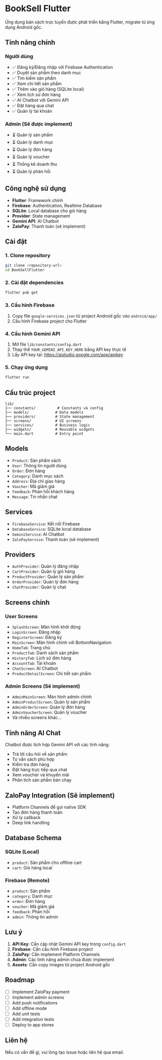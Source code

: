 # BookSell Flutter

Ứng dụng bán sách trực tuyến được phát triển bằng Flutter, migrate từ ứng dụng Android gốc.

## Tính năng chính

### Người dùng
- ✅ Đăng ký/Đăng nhập với Firebase Authentication
- ✅ Duyệt sản phẩm theo danh mục
- ✅ Tìm kiếm sản phẩm
- ✅ Xem chi tiết sản phẩm
- ✅ Thêm vào giỏ hàng (SQLite local)
- ✅ Xem lịch sử đơn hàng
- ✅ AI Chatbot với Gemini API
- ✅ Đặt hàng qua chat
- ✅ Quản lý tài khoản

### Admin (Sẽ được implement)
- ⏳ Quản lý sản phẩm
- ⏳ Quản lý danh mục
- ⏳ Quản lý đơn hàng
- ⏳ Quản lý voucher
- ⏳ Thống kê doanh thu
- ⏳ Quản lý phản hồi

## Công nghệ sử dụng

- **Flutter**: Framework chính
- **Firebase**: Authentication, Realtime Database
- **SQLite**: Local database cho giỏ hàng
- **Provider**: State management
- **Gemini API**: AI Chatbot
- **ZaloPay**: Thanh toán (sẽ implement)

## Cài đặt

### 1. Clone repository
```bash
git clone <repository-url>
cd BookSellFlutter
```

### 2. Cài đặt dependencies
```bash
flutter pub get
```

### 3. Cấu hình Firebase
1. Copy file `google-services.json` từ project Android gốc vào `android/app/`
2. Cấu hình Firebase project cho Flutter

### 4. Cấu hình Gemini API
1. Mở file `lib/constants/config.dart`
2. Thay thế `YOUR_GEMINI_API_KEY_HERE` bằng API key thực tế
3. Lấy API key tại: https://aistudio.google.com/app/apikey

### 5. Chạy ứng dụng
```bash
flutter run
```

## Cấu trúc project

```
lib/
├── constants/          # Constants và config
├── models/            # Data models
├── providers/         # State management
├── screens/           # UI screens
├── services/          # Business logic
├── widgets/           # Reusable widgets
└── main.dart          # Entry point
```

## Models

- `Product`: Sản phẩm sách
- `User`: Thông tin người dùng
- `Order`: Đơn hàng
- `Category`: Danh mục sách
- `Address`: Địa chỉ giao hàng
- `Voucher`: Mã giảm giá
- `Feedback`: Phản hồi khách hàng
- `Message`: Tin nhắn chat

## Services

- `FirebaseService`: Kết nối Firebase
- `DatabaseService`: SQLite local database
- `GeminiService`: AI Chatbot
- `ZaloPayService`: Thanh toán (sẽ implement)

## Providers

- `AuthProvider`: Quản lý đăng nhập
- `CartProvider`: Quản lý giỏ hàng
- `ProductProvider`: Quản lý sản phẩm
- `OrderProvider`: Quản lý đơn hàng
- `ChatProvider`: Quản lý chat

## Screens chính

### User Screens
- `SplashScreen`: Màn hình khởi động
- `LoginScreen`: Đăng nhập
- `RegisterScreen`: Đăng ký
- `MainScreen`: Màn hình chính với BottomNavigation
- `HomeTab`: Trang chủ
- `ProductTab`: Danh sách sản phẩm
- `HistoryTab`: Lịch sử đơn hàng
- `AccountTab`: Tài khoản
- `ChatScreen`: AI Chatbot
- `ProductDetailScreen`: Chi tiết sản phẩm

### Admin Screens (Sẽ implement)
- `AdminMainScreen`: Màn hình admin chính
- `AdminProductScreen`: Quản lý sản phẩm
- `AdminOrderScreen`: Quản lý đơn hàng
- `AdminVoucherScreen`: Quản lý voucher
- Và nhiều screens khác...

## Tính năng AI Chat

Chatbot được tích hợp Gemini API với các tính năng:

- Trả lời câu hỏi về sản phẩm
- Tư vấn sách phù hợp
- Kiểm tra đơn hàng
- Đặt hàng trực tiếp qua chat
- Xem voucher và khuyến mãi
- Phân tích sản phẩm bán chạy

## ZaloPay Integration (Sẽ implement)

- Platform Channels để gọi native SDK
- Tạo đơn hàng thanh toán
- Xử lý callback
- Deep link handling

## Database Schema

### SQLite (Local)
- `product`: Sản phẩm cho offline cart
- `cart`: Giỏ hàng local

### Firebase (Remote)
- `product`: Sản phẩm
- `category`: Danh mục
- `order`: Đơn hàng
- `voucher`: Mã giảm giá
- `feedback`: Phản hồi
- `admin`: Thông tin admin

## Lưu ý

1. **API Key**: Cần cập nhật Gemini API key trong `config.dart`
2. **Firebase**: Cần cấu hình Firebase project
3. **ZaloPay**: Cần implement Platform Channels
4. **Admin**: Các tính năng admin chưa được implement
5. **Assets**: Cần copy images từ project Android gốc

## Roadmap

- [ ] Implement ZaloPay payment
- [ ] Implement admin screens
- [ ] Add push notifications
- [ ] Add offline mode
- [ ] Add unit tests
- [ ] Add integration tests
- [ ] Deploy to app stores

## Liên hệ

Nếu có vấn đề gì, vui lòng tạo issue hoặc liên hệ qua email.